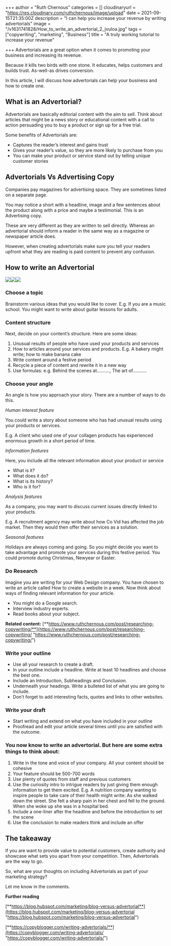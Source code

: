 +++
author = "Ruth Chernous"
categories = []
cloudinaryurl = "https://res.cloudinary.com/ruthchernous/image/upload"
date = 2021-09-15T21:35:00Z
description = "I can help you increase your revenue by writing advertorials"
image = "/v1631741828/How_to_write_an_advertorial_2_jvuloa.jpg"
tags = ["copywriting", "marketing", "Business"]
title = "A truly working tutorial to increase your revenue"

+++
Advertorials are a great option when it comes to promoting your business and increasing its revenue. 

Because it kills two birds with one stone. It educates, helps customers and builds trust. As-well-as drives conversion.

In this article, I will discuss how advertorials can help your business and how to create one.

## **What is an Advertorial?**

Advertorials are basically editorial content with the aim to sell. Think about articles that might be a news story or educational content with a call to action persuading you to buy a product or sign up for a free trial.

Some benefits of Advertorials are:

* Captures the reader’s interest and gains trust
* Gives your reader’s value, so they are more likely to purchase from you
* You can make your product or service stand out by telling unique customer stories

## **Advertorials Vs Advertising Copy**

Companies pay magazines for advertising space. They are sometimes listed on a separate page.

You may notice a short with a headline, image and a few sentences about the product along with a price and maybe a testimonial. This is an Advertising copy.

These are very different as they are written to sell directly. Whereas an advertorial should inform a reader in the same way as a magazine or newspaper article does.

However, when creating advertorials make sure you tell your readers upfront what they are reading is paid content to prevent any confusion.

## **How to write an Advertorial**

![](https://res.cloudinary.com/ruthchernous/image/upload/v1632171461/How_to_write_an_advertorial_in_6_steps_xzib4w.jpg)![](https://res.cloudinary.com/ruthchernous/image/upload/v1632171494/How_to_write_an_advertorial_in_6_steps_mjyxny.jpg)![](https://res.cloudinary.com/ruthchernous/image/upload/v1632171614/How_to_write_an_advertorial_in_6_steps_1_ksw4dn.jpg)

### **Choose a topic**

Brainstorm various ideas that you would like to cover. E.g. If you are a music school. You might want to write about guitar lessons for adults.

### **Content structure**

Next, decide on your content’s structure. Here are some ideas:

1. Unusual results of people who have used your products and services
2. How to articles around your services and products. E.g. A bakery might write; how to make banana cake
3. Write content around a festive period
4. Recycle a piece of content and rewrite it in a new way
5. Use formulas: e.g. Behind the scenes at………., The art of………..

### **Choose your angle**

An angle is how you approach your story. There are a number of ways to do this.

_Human interest feature_

You could write a story about someone who has had unusual results using your products or services.

E.g. A client who used one of your collagen products has experienced enormous growth in a short period of time.

_Information features_

Here, you include all the relevant information about your product or service

* What is it?
* What does it do?
* What is its history?
* Who is it for?

_Analysis features_

As a company, you may want to discuss current issues directly linked to your products.

E.g. A recruitment agency may write about how Co Vid has affected the job market. Then they would then offer their services as a solution.

_Seasonal features_

Holidays are always coming and going. So you might decide you want to take advantage and promote your services during this festive period. You could promote during Christmas, Newyear or Easter.

### **Do Research**

Imagine you are writing for your Web Design company. You have chosen to write an article called How to create a website in a week. Now think about ways of finding relevant information for your article.

* You might do a Google search.
* Interview industry experts.
* Read books about your subject.

**Related content:** [**https://www.ruthchernous.com/post/researching-copywriting/**](https://www.ruthchernous.com/post/researching-copywriting/ "https://www.ruthchernous.com/post/researching-copywriting/")

### **Write your outline**

* Use all your research to create a draft.
* In your outline include a headline. Write at least 10 headlines and choose the best one.
* Include an Introduction, Subheadings and Conclusion.
* Underneath your headings. Write a bulleted list of what you are going to include.
* Don’t forget to add interesting facts, quotes and links to other websites.

### **Write your draft**

* Start writing and extend on what you have included in your outline
* Proofread and edit your article several times until you are satisfied with the outcome.

### **You now know to write an advertorial. But here are some extra things to think about:**

1. Write in the tone and voice of your company. All your content should be cohesive
2. Your feature should be 500-700 words
3. Use plenty of quotes from staff and previous customers
4. Use the curiosity intro to intrigue readers by just giving them enough information to get them excited. E.g. A nutrition company wanting to inspire people to take care of their health might write: As she walked down the street. She felt a sharp pain in her chest and fell to the ground. When she woke up she was in a hospital bed.
5. Include a one-liner after the headline and before the introduction to set the scene
6. Use the conclusion to make readers think and include an offer

## **The takeaway**

If you are want to provide value to potential customers, create authority and showcase what sets you apart from your competition. Then, Advertorials are the way to go.

So, what are your thoughts on including Advertorials as part of your marketing strategy?

Let me know in the comments.

**Further reading**

[**https://blog.hubspot.com/marketing/blog-versus-advertorial**](https://blog.hubspot.com/marketing/blog-versus-advertorial "https://blog.hubspot.com/marketing/blog-versus-advertorial")

[**https://copyblogger.com/writing-advertorials/**](https://copyblogger.com/writing-advertorials/ "https://copyblogger.com/writing-advertorials/")